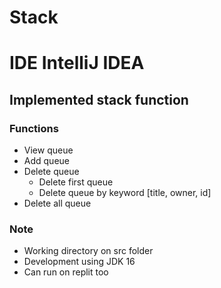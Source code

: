 # Stack

# IDE IntelliJ IDEA

## Implemented stack function


### Functions

- View queue
- Add queue
- Delete queue
    - Delete first queue
    - Delete queue by keyword [title, owner, id]
- Delete all queue


### Note
- Working directory on src folder
- Development using JDK 16
- Can run on replit too